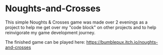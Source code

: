 # Noughts-and-Crosses
 
This simple Noughts & Crosses game was made over 2 evenings as a project to help me get over my "code block" on other projects and to help reinvigorate my game development journey.

The finished game can be played here: https://bumblepux.itch.io/noughts-and-crosses
